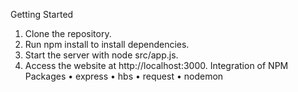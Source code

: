 Getting Started
1.	Clone the repository.
2.	Run npm install to install dependencies.
3.	Start the server with node src/app.js.
4.	Access the website at http://localhost:3000. 
Integration of NPM Packages
•	express 
•	hbs 
•	request 
•	nodemon
